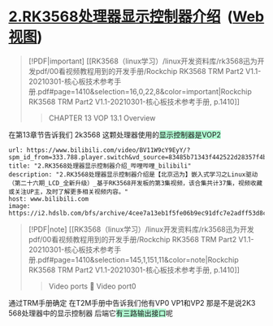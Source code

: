 # [2.RK3568处理器显示控制器介绍](onenote:https://d.docs.live.net/52d4b76bb0ffcf51/Documents/\(RK3568\)Linux驱动开发/第二十六期_LCD.one#2.RK3568处理器显示控制器介绍&section-id={941C41F9-0C10-42B9-BBD5-4E4ABC5B7873}&page-id={81207709-FD79-43D6-8864-E0136742337F}&end)  ([Web 视图](https://onedrive.live.com/view.aspx?resid=52D4B76BB0FFCF51%21se8c325913f784bf694d429e5ee2ab2be&id=documents&wd=target%28%E7%AC%AC%E4%BA%8C%E5%8D%81%E5%85%AD%E6%9C%9F_LCD.one%7C941C41F9-0C10-42B9-BBD5-4E4ABC5B7873%2F2.RK3568%E5%A4%84%E7%90%86%E5%99%A8%E6%98%BE%E7%A4%BA%E6%8E%A7%E5%88%B6%E5%99%A8%E4%BB%8B%E7%BB%8D%7C81207709-FD79-43D6-8864-E0136742337F%2F%29))

> [!PDF|important] [[RK3568（linux学习）/linux开发资料库/rk3568迅为开发pdf/00看视频教程用到的开发手册/Rockchip RK3568 TRM Part2 V1.1-20210301-核心板技术参考手册.pdf#page=1410&selection=16,0,22,8&color=important|Rockchip RK3568 TRM Part2 V1.1-20210301-核心板技术参考手册, p.1410]]
> > CHAPTER 13 VOP 13.1 Overview
> 
> 

在第13章节告诉我们
2k3568
这颗处理器使用的<span style="background:#affad1">显示控制器是VOP</span><span style="background:#affad1">2</span>

```cardlink
url: https://www.bilibili.com/video/BV11W9cY9EyY/?spm_id_from=333.788.player.switch&vd_source=83485b71343f442522d28357f4bb93eb&p=3
title: "2.RK3568处理器显示控制器介绍_哔哩哔哩_bilibili"
description: "2.RK3568处理器显示控制器介绍是【北京迅为】嵌入式学习之Linux驱动（第二十六期_LCD_全新升级）_基于RK3568开发板的第3集视频，该合集共计37集，视频收藏或关注UP主，及时了解更多相关视频内容。"
host: www.bilibili.com
image: https://i2.hdslb.com/bfs/archive/4cee7a13eb1f5fe06b9ec91dfc7e2adff53d8c88.png@100w_100h_1c.png
```

> [!PDF|note] [[RK3568（linux学习）/linux开发资料库/rk3568迅为开发pdf/00看视频教程用到的开发手册/Rockchip RK3568 TRM Part2 V1.1-20210301-核心板技术参考手册.pdf#page=1410&selection=145,1,151,11&color=note|Rockchip RK3568 TRM Part2 V1.1-20210301-核心板技术参考手册, p.1410]]
> >  Video ports  Video port0
> 
> 

通过TRM手册确定
在T2M手册中告诉我们他有VP0
VP1和VP2
那是不是说2K3
568处理器中的显示控制器
后端它<span style="background:#affad1">有三路输出接口</span>呢





















